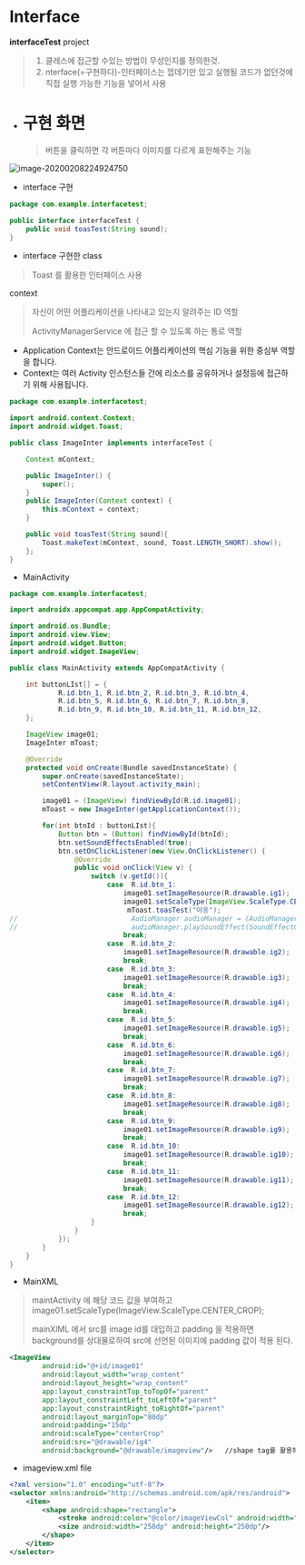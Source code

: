 # Interface

**interfaceTest** project

> 1. 클레스에 접근할 수있는 방법이 무성인지를 정의한것.
> 2. nterface(=구현하다)-인터페이스는 껍데기만 있고 실행될 코드가 없던것에 직접 실행 가능한 기능을 넣어서 사용



* # 구현 화면

  > 버튼을 클릭하면 각 버튼마다 이미지를 다르게 표헌해주는 기능

![image-20200208224924750](C:\Users\hyunh\AppData\Roaming\Typora\typora-user-images\image-20200208224924750.png)



* interface 구현

```java
package com.example.interfacetest;

public interface interfaceTest {
    public void toasTest(String sound);
}
```

* interface  구현한 class

> Toast 를 활용한 인터페이스 사용

context

> 자신이 어떤 어플리케이션을 나타내고 있는지 알려주는 ID 역할
>
> ActivityManagerService  에 접근 할 수 있도록 하는 통로 역할

* Application Context는 안드로이드 어플리케이션의 핵심 기능을 위한 중심부 역할을 합니다.
* Context는 여러 Activity 인스턴스들 간에 리소스를 공유하거나 설정등에 접근하기 위해 사용됩니다.

```java
package com.example.interfacetest;

import android.content.Context;
import android.widget.Toast;

public class ImageInter implements interfaceTest {

    Context mContext;

    public ImageInter() {
        super();
    }
    public ImageInter(Context context) {
        this.mContext = context;
    }

    public void toasTest(String sound){
        Toast.makeText(mContext, sound, Toast.LENGTH_SHORT).show();
    };
}
```

* MainActivity

```java
package com.example.interfacetest;

import androidx.appcompat.app.AppCompatActivity;

import android.os.Bundle;
import android.view.View;
import android.widget.Button;
import android.widget.ImageView;

public class MainActivity extends AppCompatActivity {

    int buttonLIst[] = {
            R.id.btn_1, R.id.btn_2, R.id.btn_3, R.id.btn_4,
            R.id.btn_5, R.id.btn_6, R.id.btn_7, R.id.btn_8,
            R.id.btn_9, R.id.btn_10, R.id.btn_11, R.id.btn_12,
    };

    ImageView image01;
    ImageInter mToast;

    @Override
    protected void onCreate(Bundle savedInstanceState) {
        super.onCreate(savedInstanceState);
        setContentView(R.layout.activity_main);

        image01 = (ImageView) findViewById(R.id.image01);
        mToast = new ImageInter(getApplicationContext());

        for(int btnId : buttonLIst){
            Button btn = (Button) findViewById(btnId);
            btn.setSoundEffectsEnabled(true);
            btn.setOnClickListener(new View.OnClickListener() {
                @Override
                public void onClick(View v) {
                    switch (v.getId()){
                        case  R.id.btn_1:
                            image01.setImageResource(R.drawable.ig1);
                            image01.setScaleType(ImageView.ScaleType.CENTER_CROP);
                             mToast.toasTest("야옹");
//                            AudioManager audioManager = (AudioManager) getSystemService(Context.AUDIO_SERVICE);
//                            audioManager.playSoundEffect(SoundEffectConstants.CLICK);
                            break;
                        case  R.id.btn_2:
                            image01.setImageResource(R.drawable.ig2);
                            break;
                        case  R.id.btn_3:
                            image01.setImageResource(R.drawable.ig3);
                            break;
                        case  R.id.btn_4:
                            image01.setImageResource(R.drawable.ig4);
                            break;
                        case  R.id.btn_5:
                            image01.setImageResource(R.drawable.ig5);
                            break;
                        case  R.id.btn_6:
                            image01.setImageResource(R.drawable.ig6);
                            break;
                        case  R.id.btn_7:
                            image01.setImageResource(R.drawable.ig7);
                            break;
                        case  R.id.btn_8:
                            image01.setImageResource(R.drawable.ig8);
                            break;
                        case  R.id.btn_9:
                            image01.setImageResource(R.drawable.ig9);
                            break;
                        case  R.id.btn_10:
                            image01.setImageResource(R.drawable.ig10);
                            break;
                        case  R.id.btn_11:
                            image01.setImageResource(R.drawable.ig11);
                            break;
                        case  R.id.btn_12:
                            image01.setImageResource(R.drawable.ig12);
                            break;
                    }
                }
            });
        }
    }
}
```



* MainXML

> maintActivity 에 해당 코드 값을 부여하고 image01.setScaleType(ImageView.ScaleType.CENTER_CROP); 
>
> mainXlML 에서 src를 image id를 대입하고  padding  을 적용하면 background를 상대물로하여 src에 선언된 이미지에 padding 값이 적용 된다.

```xml
<ImageView
        android:id="@+id/image01"
        android:layout_width="wrap_content"
        android:layout_height="wrap_content"
        app:layout_constraintTop_toTopOf="parent"
        app:layout_constraintLeft_toLeftOf="parent"
        app:layout_constraintRight_toRightOf="parent"
        android:layout_marginTop="80dp"
        android:padding="15dp"
        android:scaleType="centerCrop"
        android:src="@drawable/ig4"
        android:background="@drawable/imageview"/>   //shape tag를 활용하여 백그라운드에 노란 태두리 형성
```

* imageview.xml file

```xml
<?xml version="1.0" encoding="utf-8"?>
<selector xmlns:android="http://schemas.android.com/apk/res/android">
    <item>
        <shape android:shape="rectangle">
            <stroke android:color="@color/imageViewCol" android:width="15dp"/>
            <size android:width="250dp" android:height="250dp"/>
        </shape>
    </item>
</selector>
```

